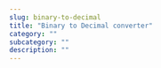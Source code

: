 ```yaml
---
slug: binary-to-decimal
title: "Binary to Decimal converter"
category: ""
subcategory: ""
description: ""
---
```


